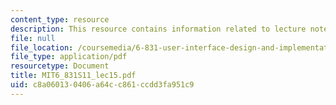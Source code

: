 ```yaml
---
content_type: resource
description: This resource contains information related to lecture notes.
file: null
file_location: /coursemedia/6-831-user-interface-design-and-implementation-spring-2011/c8a060130406a64cc861ccdd3fa951c9_MIT6_831S11_lec15.pdf
file_type: application/pdf
resourcetype: Document
title: MIT6_831S11_lec15.pdf
uid: c8a06013-0406-a64c-c861-ccdd3fa951c9
---
```

